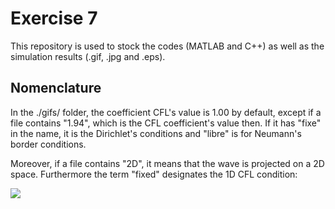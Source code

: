 # Exercise 7
This repository is used to stock the codes (MATLAB and C++) as well as the simulation results (.gif, .jpg and .eps).

## Nomenclature
In the ./gifs/ folder, the coefficient CFL's value is 1.00 by default, except if a file contains "1.94", which is the CFL coefficient's value then.
If it has "fixe" in the name, it is the Dirichlet's conditions and "libre" is for Neumann's border conditions.

Moreover, if a file contains "2D", it means that the wave is projected on a 2D space. Furthermore the term "fixed" designates the 1D CFL condition:

![](images/CFL1D.png)